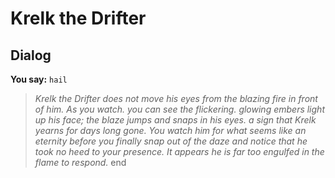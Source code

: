 # Krelk the Drifter


## Dialog

**You say:** `hail`



>*Krelk the Drifter does not move his eyes from the blazing fire in front of him. As you watch. you can see the flickering. glowing embers light up his face; the blaze jumps and snaps in his eyes. a sign that Krelk yearns for days long gone. You watch him for what seems like an eternity before you finally snap out of the daze and notice that he took no heed to your presence. It appears he is far too engulfed in the flame to respond.*
end
